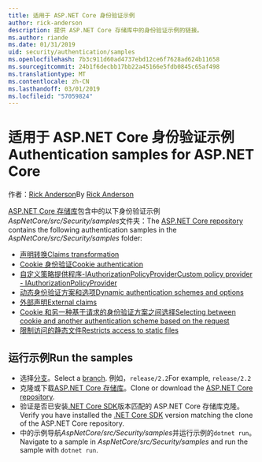 ```yaml
---
title: 适用于 ASP.NET Core 身份验证示例
author: rick-anderson
description: 提供 ASP.NET Core 存储库中的身份验证示例的链接。
ms.author: riande
ms.date: 01/31/2019
uid: security/authentication/samples
ms.openlocfilehash: 7b3c911d60ad4737ebd12ce6f7628ad624b11658
ms.sourcegitcommit: 24b1f6decbb17bb22a45166e5fdb0845c65af498
ms.translationtype: MT
ms.contentlocale: zh-CN
ms.lasthandoff: 03/01/2019
ms.locfileid: "57059824"
---
```

# <a name="authentication-samples-for-aspnet-core"></a><span data-ttu-id="f5770-103">适用于 ASP.NET Core 身份验证示例</span><span class="sxs-lookup"><span data-stu-id="f5770-103">Authentication samples for ASP.NET Core</span></span>

<span data-ttu-id="f5770-104">作者：[Rick Anderson](https://twitter.com/RickAndMSFT)</span><span class="sxs-lookup"><span data-stu-id="f5770-104">By [Rick Anderson](https://twitter.com/RickAndMSFT)</span></span>

<span data-ttu-id="f5770-105">[ASP.NET Core 存储库](https://github.com/aspnet/AspNetCore)包含中的以下身份验证示例*AspNetCore/src/Security/samples*文件夹：</span><span class="sxs-lookup"><span data-stu-id="f5770-105">The [ASP.NET Core repository](https://github.com/aspnet/AspNetCore) contains the following authentication samples in the *AspNetCore/src/Security/samples* folder:</span></span>

* [<span data-ttu-id="f5770-106">声明转换</span><span class="sxs-lookup"><span data-stu-id="f5770-106">Claims transformation</span></span>](https://github.com/aspnet/AspNetCore/tree/release/2.2/src/Security/samples/ClaimsTransformation)
* [<span data-ttu-id="f5770-107">Cookie 身份验证</span><span class="sxs-lookup"><span data-stu-id="f5770-107">Cookie authentication</span></span>](https://github.com/aspnet/AspNetCore/tree/release/2.2/src/Security/samples/Cookies)
* [<span data-ttu-id="f5770-108">自定义策略提供程序-IAuthorizationPolicyProvider</span><span class="sxs-lookup"><span data-stu-id="f5770-108">Custom policy provider - IAuthorizationPolicyProvider</span></span>](https://github.com/aspnet/AspNetCore/tree/release/2.2/src/Security/samples/CustomPolicyProvider)
* [<span data-ttu-id="f5770-109">动态身份验证方案和选项</span><span class="sxs-lookup"><span data-stu-id="f5770-109">Dynamic authentication schemes and options</span></span>](https://github.com/aspnet/AspNetCore/tree/release/2.2/src/Security/samples/DynamicSchemes)
* [<span data-ttu-id="f5770-110">外部声明</span><span class="sxs-lookup"><span data-stu-id="f5770-110">External claims</span></span>](https://github.com/aspnet/AspNetCore/tree/release/2.2/src/Security/samples/Identity.ExternalClaims)
* [<span data-ttu-id="f5770-111">Cookie 和另一种基于请求的身份验证方案之间选择</span><span class="sxs-lookup"><span data-stu-id="f5770-111">Selecting between cookie and another authentication scheme based on the request</span></span>](https://github.com/aspnet/AspNetCore/tree/release/2.2/src/Security/samples/PathSchemeSelection)
* [<span data-ttu-id="f5770-112">限制访问的静态文件</span><span class="sxs-lookup"><span data-stu-id="f5770-112">Restricts access to static files</span></span>](https://github.com/aspnet/AspNetCore/tree/release/2.2/src/Security/samples/StaticFilesAuth)

## <a name="run-the-samples"></a><span data-ttu-id="f5770-113">运行示例</span><span class="sxs-lookup"><span data-stu-id="f5770-113">Run the samples</span></span>

* <span data-ttu-id="f5770-114">选择[分支](https://github.com/aspnet/AspNetCore)。</span><span class="sxs-lookup"><span data-stu-id="f5770-114">Select a [branch](https://github.com/aspnet/AspNetCore).</span></span> <span data-ttu-id="f5770-115">例如，`release/2.2`</span><span class="sxs-lookup"><span data-stu-id="f5770-115">For example, `release/2.2`</span></span>
* <span data-ttu-id="f5770-116">克隆或下载[ASP.NET Core 存储库](https://github.com/aspnet/AspNetCore)。</span><span class="sxs-lookup"><span data-stu-id="f5770-116">Clone or download the [ASP.NET Core repository](https://github.com/aspnet/AspNetCore).</span></span>
* <span data-ttu-id="f5770-117">验证是否已安装[.NET Core SDK](https://www.microsoft.com/net/download/all)版本匹配的 ASP.NET Core 存储库克隆。</span><span class="sxs-lookup"><span data-stu-id="f5770-117">Verify you have installed the [.NET Core SDK](https://www.microsoft.com/net/download/all) version matching the clone of the ASP.NET Core repository.</span></span>
* <span data-ttu-id="f5770-118">中的示例导航*AspNetCore/src/Security/samples*并运行示例的`dotnet run`。</span><span class="sxs-lookup"><span data-stu-id="f5770-118">Navigate to a sample in *AspNetCore/src/Security/samples* and run the sample with `dotnet run`.</span></span>
